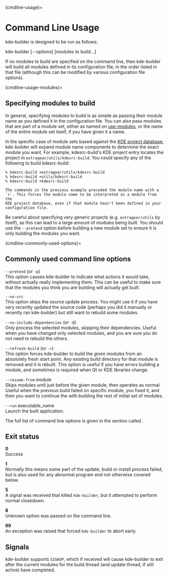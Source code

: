 (cmdline-usage)=
# Command Line Usage

kde-builder is designed to be run as follows:

kde-builder \[--options\] \[modules to build...\]

If no modules to build are specified on the command line, then
kde-builder will build all modules defined in its configuration file,
in the order listed in that file (although this can be modified by
various configuration file options).

(cmdline-usage-modules)=
## Specifying modules to build

In general, specifying modules to build is as simple as passing their
module name as you defined it in the configuration file. You can also
pass modules that are part of a module set, either as named on
[use-modules](#conf-use-modules), or the name of the entire module set
itself, if you have given it a name.

In the specific case of module sets based against the [KDE project
database](#kde-projects-module-sets), kde-builder will expand module
name components to determine the exact module you want. For example,
kdesrc-build's KDE project entry locates the project in
`extragear/utils/kdesrc-build`. You could specify any of the following
to build kdesrc-build:

```
% kdesrc-build +extragear/utils/kdesrc-build
% kdesrc-build +utils/kdesrc-build
% kdesrc-build +kdesrc-build
```

```{note}
The commands in the previous example preceded the module-name with a
`+`. This forces the module name to be interpreted as a module from the
KDE project database, even if that module hasn't been defined in your
configuration file.
```

Be careful about specifying very generic projects (e.g.
`extragear/utils` by itself), as this can lead to a large amount of
modules being built. You should use the `--pretend` option before
building a new module set to ensure it is only building the modules you
want.

(cmdline-commonly-used-options)=
## Commonly used command line options

`--pretend` (or `-p`)  
This option causes kde-builder to indicate what actions it would take,
without actually really implementing them. This can be useful to make
sure that the modules you think you are building will actually get
built.

`--no-src`  
This option skips the source update process. You might use it if you
have very recently updated the source code (perhaps you did it manually
or recently ran kde-builder) but still want to rebuild some modules.

`--no-include-dependencies` (or `-D`)  
Only process the selected modules, skipping their dependencies. Useful
when you have changed only selected modules, and you are sure you do not
need to rebuild the others.

`--refresh-build` (or `-r`)  
This option forces kde-builder to build the given modules from an
absolutely fresh start point. Any existing build directory for that
module is removed and it is rebuilt. This option is useful if you have
errors building a module, and sometimes is required when Qt or KDE
libraries change.

`--resume-from` module  
Skips modules until just before the given module, then operates as
normal. Useful when the previous build failed on specific module, you
fixed it, and then you want to continue the with building the rest of
initial set of modules.

`--run` executable_name  
Launch the built application.

The full list of command line options is given in the section called
[](#supported-cmdline-params).

## Exit status

**0**  
Success

**1**  
Normally this means some part of the update, build or install process
failed, but is also used for any abnormal program end not otherwise
covered below.

**5**  
A signal was received that killed `kde-builder`, but it attempted to
perform normal closedown.

**8**  
Unknown option was passed on the command line.

**99**  
An exception was raised that forced `kde-builder` to abort early.

## Signals

kde-builder supports `SIGHUP`, which if received will cause
kde-builder to exit after the current modules for the build thread (and
update thread, if still active) have completed.
